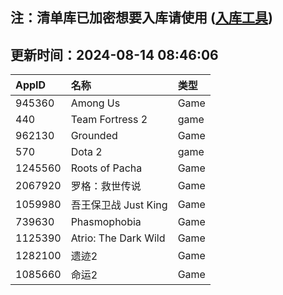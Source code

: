 ## 注：清单库已加密想要入库请使用 ([入库工具](https://github.com/BlankTMing/ManifestAutoUpdate/releases))

## 更新时间：2024-08-14 08:46:06
| AppID | 名称 | 类型  |
| :-------------------- | :----------------------------- | :----------- |
| 945360 | Among Us| Game |
| 440 | Team Fortress 2| game |
| 962130 | Grounded| Game |
| 570 | Dota 2| game |
| 1245560 | Roots of Pacha| Game |
| 2067920 | 罗格：救世传说| Game |
| 1059980 | 吾王保卫战 Just King| Game |
| 739630 | Phasmophobia| Game |
| 1125390 | Atrio: The Dark Wild| Game |
| 1282100 | 遗迹2| Game |
| 1085660 | 命运2| Game |
